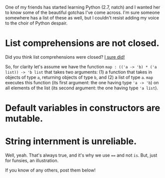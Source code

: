 One of my friends has started learning Python (2.7, natch) and I wanted her to know some of the beautiful gotchas I've come across. I'm sure someone somewhere has a list of these as well, but I couldn't resist adding my voice to the choir of Python despair.

# List comprehensions are not closed.

Did you think list comprehensions were closed? [I sure did!](https://www.youtube.com/watch?v=3BE95qqkTc0)

So, for clarity let's assume we have the function `map : (('a -> 'b) * ('a list)) -> 'b list` that takes two arguments: (1) a function that takes in objects of type `a`, returning objects of type `b`, and (2) a list of type `a`. `map` executes this function (its first argument: the one having type `'a -> 'b`) on all elements of the list (its second argument: the one having type `'a list`).

# Default variables in constructors are mutable.




# String internment is unreliable.

Well, yeah. That's always true, and it's why we use `==` and not `is`. But, just for funsies, an illustration. 


If you know of any others, post them below!
